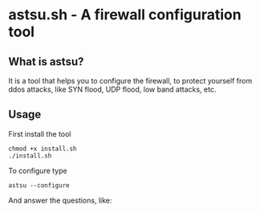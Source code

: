 # astsu.sh - A firewall configuration tool

## What is astsu?
It is a tool that helps you to configure the firewall, to protect yourself from ddos attacks, like SYN flood, UDP flood, low band attacks, etc.

## Usage
First install the tool
```
chmod +x install.sh
./install.sh
```

To configure type 
``` 
astsu --configure 
``` 
And answer the questions, like:
```
